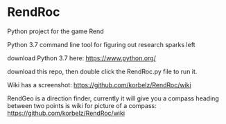 # RendRoc
Python project for the game Rend

Python 3.7 command line tool for figuring out research sparks left

download Python 3.7 here: https://www.python.org/

download this repo, then double click the RendRoc.py file to run it. 

Wiki has a screenshot: https://github.com/korbelz/RendRoc/wiki

RendGeo is a direction finder, currently it will give you a compass heading between two points
is wiki for picture of a compass: https://github.com/korbelz/RendRoc/wiki
